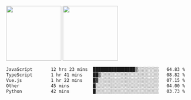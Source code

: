 <img src="https://github-readme-stats.vercel.app/api?username=Dream4ever&count_private=true&show_icons=true&theme=tokyonight" height="150" /> <img src="https://github-readme-stats.vercel.app/api/top-langs/?username=Dream4ever&count_private=true&show_icons=true&theme=tokyonight&langs_count=5&layout=compact" height="150" />

<!--START_SECTION:waka-->

```txt
JavaScript       12 hrs 23 mins  ████████████████▒░░░░░░░░   64.83 %
TypeScript       1 hr 41 mins    ██▒░░░░░░░░░░░░░░░░░░░░░░   08.82 %
Vue.js           1 hr 22 mins    █▓░░░░░░░░░░░░░░░░░░░░░░░   07.15 %
Other            45 mins         █░░░░░░░░░░░░░░░░░░░░░░░░   04.00 %
Python           42 mins         █░░░░░░░░░░░░░░░░░░░░░░░░   03.73 %
```

<!--END_SECTION:waka-->
